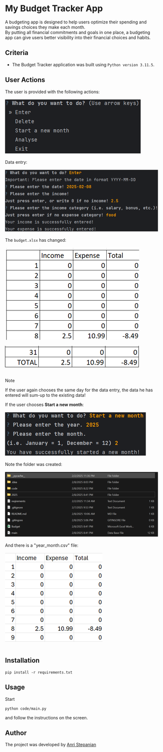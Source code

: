 # My Budget Tracker App

A budgeting app is designed to help users optimize their spending and savings choices they make each month.<br>By putting all financial commitments and goals in one place, a budgeting app can give users better visibility into their financial choices and habits.

## Criteria

- The Budget Tracker application was built using `Python version 3.11.5`.

## User Actions

The user is provided with the following actions:<br><br>
![](images/1.png)<br><br>
Data entry:<br><br>
![](images/2.png)<br><br>
The `budget.xlsx` has changed:<br><br>
![](images/3.png)<br><br>
![](images/4.png)<br><br>

> [!NOTE]
> If the user again chooses the same day for the data entry, the data he has entered will sum-up to the existing data!

If the user chooses __Start a new month__:<br><br>
![](images/5.png)<br><br>
Note the folder was created:<br><br>
![](images/6.png)<br><br>
And there is a "year_month.csv" file:<br><br>
![](images/7.png)<br><br>

## Installation

```commandline
pip install -r requirements.txt
```

## Usage

Start

```commandline
python code/main.py
```

and follow the instructions on the screen.

## Author

The project was developed by [Anri Stepanian](https://github.com/anristepanian)
